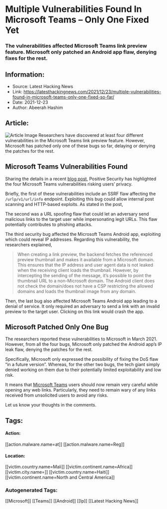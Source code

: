 # Multiple Vulnerabilities Found In Microsoft Teams – Only One Fixed Yet
### The vulnerabilities affected Microsoft Teams link preview feature. Microsoft only patched an Android app flaw, denying fixes for the rest.

## Information:
+ Source: Latest Hacking News
+ Link: https://latesthackingnews.com/2021/12/23/multiple-vulnerabilities-found-in-microsoft-teams-only-one-fixed-so-far/
+ Date: 2021-12-23
+ Author: Abeerah Hashim


## Article:
![Article Image](https://latesthackingnews.com/wp-content/uploads/2020/04/Microsoft-Teams-scaled.jpg)
 Researchers have discovered at least four different vulnerabilities in the Microsoft Teams link preview feature. However, Microsoft has patched only one of these bugs so far, delaying or denying the patches for the rest.

 Microsoft Teams Vulnerabilities Found
-------------------------------------

 Sharing the details in a recent [blog post](https://positive.security/blog/ms-teams-1-feature-4-vulns), Positive Security has highlighted the four Microsoft Teams vulnerabilities risking users’ privacy.

 Briefly, the first of these vulnerabilities include an SSRF flaw affecting the `/urlp/v1/url/info` endpoint. Exploiting this bug could allow internal post scanning and HTTP-based exploits. As stated in the post,

 The second was a URL spoofing flaw that could let an adversary send malicious links to the target user while impersonating legit URLs. This flaw potentially contributes to phishing attacks.

 The third security bug affected the Microsoft Teams Android app, exploiting which could reveal IP addresses. Regarding this vulnerability, the researchers explained,

 
> When creating a link preview, the backend fetches the referenced preview thumbnail and makes it available from a Microsoft domain. This ensures that the IP address and user agent data is not leaked when the receiving client loads the thumbnail. However, by intercepting the sending of the message, it’s possible to point the thumbnail URL to a non-Microsoft domain. The Android client does not check the domain/does not have a CSP restricting the allowed domains and loads the thumbnail image from any domain.
> 
> 

 Then, the last bug also affected Microsoft Teams Android app leading to a denial of service. It only required an adversary to send a link with an invalid preview to the target user. Clicking on this link would crash the app.

 Microsoft Patched Only One Bug
------------------------------

 The researchers reported these vulnerabilities to Microsoft in March 2021. However, from all the four bugs, Microsoft only patched the Android app’s IP leak flaw, denying the patches for the rest.

 Specifically, Microsoft only expressed the possibility of fixing the DoS flaw “in a future version”. Whereas, for the other two bugs, the tech giant simply denied working on them due to their potentially limited exploitability and low risk.

 It means that [Microsoft Teams](https://latesthackingnews.com/tag/microsoft-teams/) users should now remain very careful while opening any web links. Particularly, they need to remain wary of any links received from unsolicited users to avoid any risks.

 Let us know your thoughts in the comments.

   


## Tags:

#### Action:
[[action.malware.name=at]] [[action.malware.name=Reg]]

#### Location:
[[victim.country.name=Mali]] [[victim.continent.name=Africa]] [[victim.city.name=]] [[victim.country.name=Haiti]] [[victim.continent.name=North and Central America]]

### Autogenerated Tags:
[[Microsoft]] [[Teams]] [[Android]] [[Ip]] [[Latest Hacking News]]

